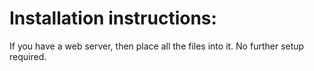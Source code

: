 # Installation instructions:
If you have a web server, then place all the files into it. No further setup required.
